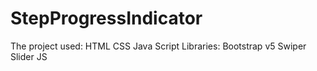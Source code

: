 # StepProgressIndicator
The project used:
HTML
CSS
Java Script
Libraries:
Bootstrap v5
Swiper Slider JS
